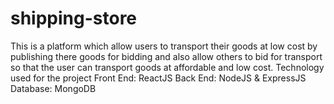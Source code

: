 # shipping-store
This is a platform which allow users to transport their goods at low cost by publishing there goods for bidding and also allow others to bid for transport so that the user can transport goods at affordable and low cost. Technology used for the project Front End: ReactJS Back End: NodeJS &amp; ExpressJS Database: MongoDB

